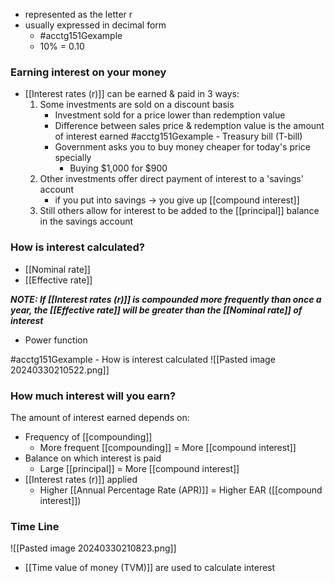 - represented as the letter r
- usually expressed in decimal form
	- #acctg151Gexample
	- 10% = 0.10

### Earning interest on your money
- [[Interest rates (r)]] can be earned & paid in 3 ways:
	1. Some investments are sold on a discount basis
		- Investment sold for a price lower than redemption value
		- Difference between sales price & redemption value is the amount of interest earned
		 #acctg151Gexample - Treasury bill (T-bill)
		 - Government asks you to buy money cheaper for today's price specially
			 - Buying $1,000 for $900
	2. Other investments offer direct payment of interest to a 'savings' account
		- if you put into savings $\rightarrow$ you give up [[compound interest]]
	3. Still others allow for interest to be added to the [[principal]] balance in the savings account

### How is interest calculated?
- [[Nominal rate]]
- [[Effective rate]]

***NOTE: If [[Interest rates (r)]] is compounded more frequently than once a year, the [[Effective rate]] will be greater than the [[Nominal rate]] of interest***
- Power function

#acctg151Gexample - How is interest calculated
![[Pasted image 20240330210522.png]]

### How much interest will you earn?
The amount of interest earned depends on:
- Frequency of [[compounding]]
	- More frequent [[compounding]] = More [[compound interest]]
- Balance on which interest is paid
	- Large [[principal]] = More [[compound interest]]
- [[Interest rates (r)]] applied
	- Higher [[Annual Percentage Rate (APR)]] = Higher EAR ([[compound interest]])

### Time Line
![[Pasted image 20240330210823.png]]
- [[Time value of money (TVM)]] are used to calculate interest